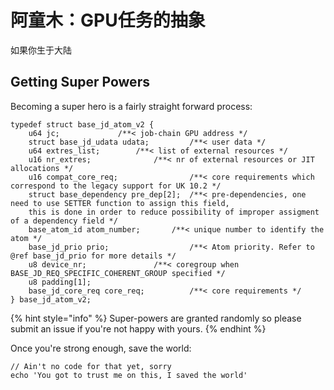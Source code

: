 # 阿童木：GPU任务的抽象

如果你生于大陆

## Getting Super Powers

Becoming a super hero is a fairly straight forward process:

```
typedef struct base_jd_atom_v2 {
	u64 jc;			    /**< job-chain GPU address */
	struct base_jd_udata udata;		    /**< user data */
	u64 extres_list;	    /**< list of external resources */
	u16 nr_extres;			    /**< nr of external resources or JIT allocations */
	u16 compat_core_req;	            /**< core requirements which correspond to the legacy support for UK 10.2 */
	struct base_dependency pre_dep[2];  /**< pre-dependencies, one need to use SETTER function to assign this field,
	this is done in order to reduce possibility of improper assigment of a dependency field */
	base_atom_id atom_number;	    /**< unique number to identify the atom */
	base_jd_prio prio;                  /**< Atom priority. Refer to @ref base_jd_prio for more details */
	u8 device_nr;			    /**< coregroup when BASE_JD_REQ_SPECIFIC_COHERENT_GROUP specified */
	u8 padding[1];
	base_jd_core_req core_req;          /**< core requirements */
} base_jd_atom_v2;
```

{% hint style="info" %}
 Super-powers are granted randomly so please submit an issue if you're not happy with yours.
{% endhint %}

Once you're strong enough, save the world:

```
// Ain't no code for that yet, sorry
echo 'You got to trust me on this, I saved the world'
```



